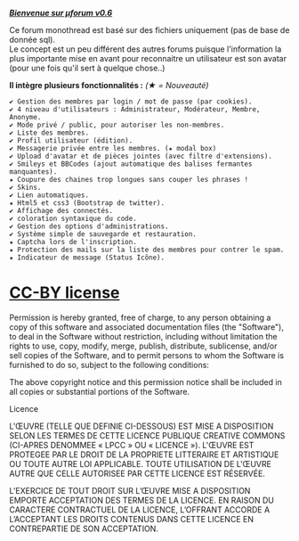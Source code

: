 [***Bienvenue sur µforum v0.6***](http://uforum.byethost5.com/ "Permalink to µForum")

 
Ce forum monothread est basé sur des fichiers uniquement (pas de base de donnée sql).   
Le concept est un peu différent des autres forums puisque l'information la plus importante mise en avant pour reconnaitre un utilisateur est son avatar (pour une fois qu'il sert à quelque chose..) 

**Il intègre plusieurs fonctionnalités :** *(★ = Nouveauté)* 

    ✔ Gestion des membres par login / mot de passe (par cookies).   
    ✔ 4 niveau d'utilisateurs : Administrateur, Modérateur, Membre, Anonyme.   
    ✔ Mode privé / public, pour autoriser les non-membres.   
    ✔ Liste des membres.   
    ✔ Profil utilisateur (édition).   
    ✔ Messagerie privée entre les membres. (★ modal box)   
    ✔ Upload d'avatar et de pièces jointes (avec filtre d'extensions).   
    ✔ Smileys et BBCodes (ajout automatique des balises fermantes manquantes).   
    ★ Coupure des chaines trop longues sans couper les phrases !   
    ✔ Skins.   
    ✔ Lien automatiques.   
    ★ Html5 et css3 (Bootstrap de twitter).   
    ✔ Affichage des connectés.   
    ✔ coloration syntaxique du code.   
    ✔ Gestion des options d'administrations.   
    ✔ Système simple de sauvegarde et restauration.   
    ★ Captcha lors de l'inscription.   
    ★ Protection des mails sur la liste des membres pour contrer le spam.   
    ★ Indicateur de message (Status Icône).  

[CC-BY license](http://creativecommons.org/licenses/by/3.0/legalcode "Permalink to Creative Commons Legal Code")
=======================

Permission is hereby granted, free of charge, to any person obtaining a copy of this software and associated documentation files (the "Software"), to deal in the Software without restriction, including without limitation the rights to use, copy, modify, merge, publish, distribute, sublicense, and/or sell copies of the Software, and to permit persons to whom the Software is furnished to do so, subject to the following conditions:

The above copyright notice and this permission notice shall be included in all copies or substantial portions of the Software.

Licence

L'ŒUVRE (TELLE QUE DEFINIE CI-DESSOUS) EST MISE A DISPOSITION SELON LES TERMES DE CETTE LICENCE PUBLIQUE CREATIVE COMMONS (CI-APRES DENOMMEE « LPCC » OU « LICENCE »). L'ŒUVRE EST PROTEGEE PAR LE DROIT DE LA PROPRIETE LITTERAIRE ET ARTISTIQUE OU TOUTE AUTRE LOI APPLICABLE. TOUTE UTILISATION DE L'ŒUVRE AUTRE QUE CELLE AUTORISEE PAR CETTE LICENCE EST RÉSERVÉE.

L’EXERCICE DE TOUT DROIT SUR L’ŒUVRE MISE A DISPOSITION EMPORTE ACCEPTATION DES TERMES DE LA LICENCE. EN RAISON DU CARACTERE CONTRACTUEL DE LA LICENCE, L’OFFRANT ACCORDE A L’ACCEPTANT LES DROITS CONTENUS DANS CETTE LICENCE EN CONTREPARTIE DE SON ACCEPTATION.
